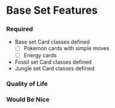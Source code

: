 # Base Set Features

### Required
- Base set Card classes defined
    - [ ] Pokemon cards with simple moves
    - [ ] Energy cards 
- Fossil set Card classes defined
- Jungle set Card classes defined

### Quality of Life

### Would Be Nice